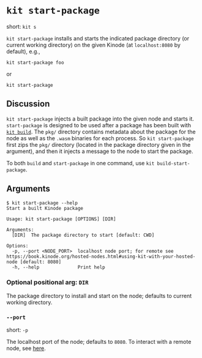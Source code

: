 # `kit start-package`

short: `kit s`

`kit start-package` installs and starts the indicated package directory (or current working directory) on the given Kinode (at `localhost:8080` by default), e.g.,

```
kit start-package foo
```

or

```
kit start-package
```

## Discussion

`kit start-package` injects a built package into the given node and starts it.
`start-package` is designed to be used after a package has been built with [`kit build`](./build.md).
The `pkg/` directory contains metadata about the package for the node as well as the `.wasm` binaries for each process.
So `kit start-package` first zips the `pkg/` directory (located in the package directory given in the argument), and then it injects a message to the node to start the package.

To both `build` and `start-package` in one command, use `kit build-start-package`.

## Arguments

```
$ kit start-package --help
Start a built Kinode package

Usage: kit start-package [OPTIONS] [DIR]

Arguments:
  [DIR]  The package directory to start [default: CWD]

Options:
  -p, --port <NODE_PORT>  localhost node port; for remote see https://book.kinode.org/hosted-nodes.html#using-kit-with-your-hosted-node [default: 8080]
  -h, --help              Print help
```

### Optional positional arg: `DIR`

The package directory to install and start on the node; defaults to current working directory.

### `--port`

short: `-p`

The localhost port of the node; defaults to `8080`.
To interact with a remote node, see [here](../hosted-nodes.md#using-kit-with-your-hosted-node).
